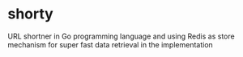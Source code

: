 # shorty
URL shortner in Go programming language and using Redis as store mechanism for super fast data retrieval in the implementation